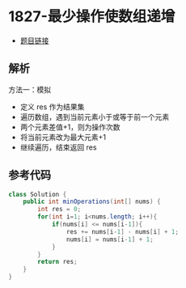 # 1827-最少操作使数组递增

- [题目链接](https://leetcode.cn/problems/minimum-operations-to-make-the-array-increasing/description//)

## 解析

方法一：模拟
- 定义 res 作为结果集
- 遍历数组，遇到当前元素小于或等于前一个元素
- 两个元素差值+1，则为操作次数
- 将当前元素改为最大元素+1
- 继续遍历，结束返回 res

## 参考代码
```Java
class Solution {
    public int minOperations(int[] nums) {
        int res = 0;
        for(int i=1; i<nums.length; i++){
            if(nums[i] <= nums[i-1]){
                res += nums[i-1] - nums[i] + 1;
                nums[i] = nums[i-1] + 1;
            }
        }
        return res;
    }
}
```
